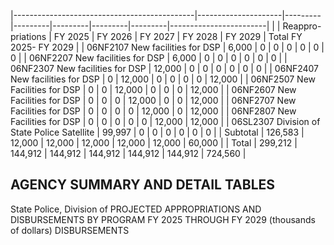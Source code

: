 |---------------------------------------------|---------------------|---------|---------|---------|---------|---------|------------------------|
|                                             | Reappro-  priations | FY 2025 | FY 2026 | FY 2027 | FY 2028 | FY 2029 | Total FY 2025- FY 2029 |
| 06NF2107 New facilities for DSP             | 6,000               | 0       | 0       | 0       | 0       | 0       | 0                      |
| 06NF2207 New facilities for DSP             | 6,000               | 0       | 0       | 0       | 0       | 0       | 0                      |
| 06NF2307 New facilities for DSP             | 12,000              | 0       | 0       | 0       | 0       | 0       | 0                      |
| 06NF2407 New facilities for DSP             | 0                   | 12,000  | 0       | 0       | 0       | 0       | 12,000                 |
| 06NF2507 New Facilities for DSP             | 0                   | 0       | 12,000  | 0       | 0       | 0       | 12,000                 |
| 06NF2607 New Facilities for DSP             | 0                   | 0       | 0       | 12,000  | 0       | 0       | 12,000                 |
| 06NF2707 New Facilities for DSP             | 0                   | 0       | 0       | 0       | 12,000  | 0       | 12,000                 |
| 06NF2807 New Facilities for DSP             | 0                   | 0       | 0       | 0       | 0       | 12,000  | 12,000                 |
| 06SL2307 Division of State Police Satellite | 99,997              | 0       | 0       | 0       | 0       | 0       | 0                      |
| Subtotal                                    | 126,583             | 12,000  | 12,000  | 12,000  | 12,000  | 12,000  | 60,000                 |
| Total                                       | 299,212             | 144,912 | 144,912 | 144,912 | 144,912 | 144,912 | 724,560                |

## **AGENCY SUMMARY AND DETAIL TABLES**

State Police, Division of PROJECTED APPROPRIATIONS AND DISBURSEMENTS BY PROGRAM FY 2025 THROUGH FY 2029 (thousands of dollars) DISBURSEMENTS